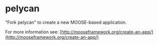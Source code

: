 pelycan
=====

"Fork pelycan" to create a new MOOSE-based application.

For more information see: [http://mooseframework.org/create-an-app/](http://mooseframework.org/create-an-app/)
